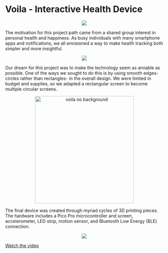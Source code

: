 # Voila - Interactive Health Device

<center><img src="https://static.wixstatic.com/media/4d6d5c_0ec5225528464ba28b4389dfee60a8ae~mv2.jpg/v1/crop/x_14,y_0,w_497,h_497/fill/w_440,h_440,al_c,q_80,usm_0.66_1.00_0.01/4d6d5c_0ec5225528464ba28b4389dfee60a8ae~mv2.webp"></center>

The motivation for this project path came from a shared group interest in personal health and happiness. As busy individuals with many smartphone apps and notifications, we all envisioned a way to make health tracking both simpler and more insightful.

<center><img src="https://static.wixstatic.com/media/4d6d5c_0407d674d479441d8efb9d4bcd87e015~mv2.png/v1/fill/w_440,h_440,al_c,q_80,usm_0.66_1.00_0.01/4d6d5c_0407d674d479441d8efb9d4bcd87e015~mv2.webp"></center>
  
Our dream for this project was to make the technology seem as amiable as possible. One of the ways we sought to do this is by using smooth edges- circles rather than rectangles- in the overall design. We were limited in budget and supplies, so we adapted a rectangular screen to become multiple circular screens.

<center><img src="https://live.staticflickr.com/7912/47543551602_a8d9321e74.jpg" width="315" height="342" alt="voila no background"></center>
  
The final device was created through myriad cycles of 3D printing pieces. The hardware includes a Pico Pro microcontroller and screen, accelerometer, LED strip, motion sensor, and Bluetooth Low Energy (BLE) connection. 

<center><img src="https://static.wixstatic.com/media/4d6d5c_0a4908db50e44ce9a96e0f487117587c~mv2.jpg/v1/fill/w_440,h_440,al_c,q_80,usm_0.66_1.00_0.01/4d6d5c_0a4908db50e44ce9a96e0f487117587c~mv2.webp"></center>

[Watch the video](https://www.youtube.com/embed/73sUKSZ9bQc)



